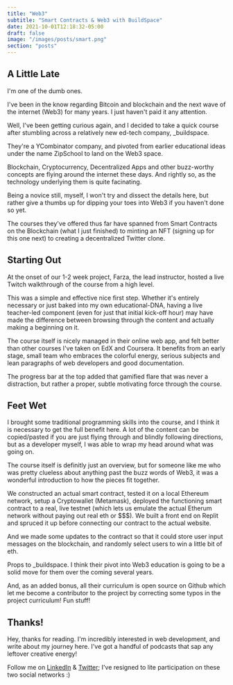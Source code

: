 ```yaml
---
title: "Web3"
subtitle: "Smart Contracts & Web3 with BuildSpace"
date: 2021-10-01T12:18:32-05:00
draft: false
image: "/images/posts/smart.png"
section: "posts"
---
```


## A Little Late

I'm one of the dumb ones.

I've been in the know regarding Bitcoin and blockchain and the next wave of the internet (Web3) for many years. I just haven't paid it any attention.

Well, I've been getting curious again, and I decided to take a quick course after stumbling across a relatively new ed-tech company, _buildspace.

They're a YCombinator company, and pivoted from earlier educational ideas under the name ZipSchool to land on the Web3 space.

Blockchain, Cryptocurrency, Decentralized Apps and other buzz-worthy concepts are flying around the internet these days. And rightly so, as the technology underlying them is quite facinating.

Being a novice still, myself, I won't try and dissect the details here, but rather give a thumbs up for dipping your toes into Web3 if you haven't done so yet.

The courses they've offered thus far have spanned from Smart Contracts on the Blockchain (what I just finished) to minting an NFT (signing up for this one next) to creating a decentralized Twitter clone.

## Starting Out

At the onset of our 1-2 week project, Farza, the lead instructor, hosted a live Twitch walkthrough of the course from a high level.

This was a simple and effective nice first step. Whether it's entirely necessary or just baked into my own educational-DNA, having a live teacher-led component (even for just that initial kick-off hour) may have made the difference between browsing through the content and actually making a beginning on it.

The course itself is nicely managed in their online web app, and felt better than other courses I've taken on EdX and Coursera. It benefits from an early stage, small team who embraces the colorful energy, serious subjects and lean paragraphs of web developers and good documentation.

The progress bar at the top added that gamified flare that was never a distraction, but rather a proper, subtle motivating force through the course.

## Feet Wet

I brought some traditional programming skills into the course, and I think it is necessary to get the full benefit here. A lot of the content can be copied/pasted if you are just flying through and blindly following directions, but as a developer myself, I was able to wrap my head around what was going on.

The course itself is definitly just an overview, but for someone like me who was pretty clueless about anything past the buzz words of Web3, it was a wonderful introduction to how the pieces fit together.

We constructed an actual smart contract, tested it on a local Ethereum network, setup a Cryptowallet (Metamask), deployed the functioning smart contract to a real, live testnet (which lets us emulate the actual Etherum network without paying out real eth or $$$). We built a front end on Replit and spruced it up before connecting our contract to the actual website.

And we made some updates to the contract so that it could store user input messages on the blockchain, and randomly select users to win a little bit of eth.

Props to _buildspace. I think their pivot into Web3 education is going to be a solid move for them over the coming several years.

And, as an added bonus, all their curriculum is open source on Github which let me become a contributor to the project by correcting some typos in the project curriculum! Fun stuff!

## Thanks!

Hey, thanks for reading. I'm incredibly interested in web development, and write about my journey here. I've got a handful of podcasts that sap any leftover creative energy!

Follow me on [LinkedIn](https://linkedin.com/in/eamonncottrell) & [Twitter](https://twitter.com/eamonncottrell); I've resigned to lite participation on these two social networks :)